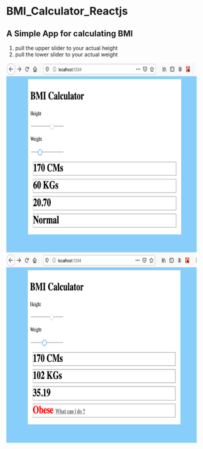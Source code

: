 # BMI_Calculator_Reactjs
## A Simple App for calculating BMI 
1. pull the upper slider to your actual height
2. pull the lower slider to your actual weight
<img src="images/normal.png" height="500px" >
<img src="images/obese.png" height="500px" >
